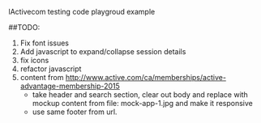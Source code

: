 lActivecom testing code playgroud example

##TODO:
  1. Fix font issues
  2. Add javascript to expand/collapse session details
  3. fix icons
  4. refactor javascript	
  5. content from http://www.active.com/ca/memberships/active-advantage-membership-2015
     - take header and search section, clear out body and replace with mockup content from file: mock-app-1.jpg and make it responsive
     - use same footer from url.

